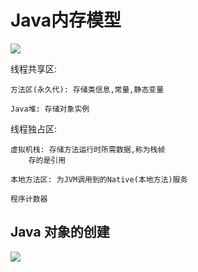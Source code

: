 
# Java内存模型

![](https://upload-images.jianshu.io/upload_images/61189-b2d08ae9ab427c36.jpg)


线程共享区:

    方法区(永久代): 存储类信息,常量,静态变量
    
    Java堆: 存储对象实例
    
线程独占区:

    虚拟机栈: 存储方法运行时所需数据,称为栈帧
        存的是引用
        
    本地方法区: 为JVM调用到的Native(本地方法)服务
    
    程序计数器

## Java 对象的创建
![](https://upload-images.jianshu.io/upload_images/61189-1f908539235a0b89.jpg)